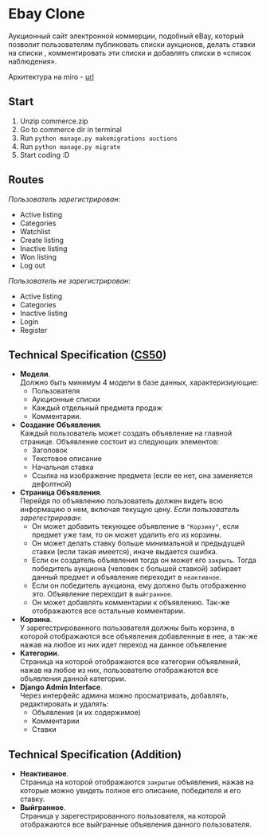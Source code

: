 # Ebay Clone

Аукционный сайт электронной коммерции, подобный eBay,
который позволит пользователям публиковать списки аукционов, делать ставки на списки
, комментировать эти списки и добавлять списки в «список наблюдения».

Архитектура на miro - [url](https://miro.com/app/board/uXjVPxqe63o=/?share_link_id=699479903520)

## Start

1. Unzip commerce.zip
2. Go to commerce dir in terminal
3. Run `python manage.py makemigrations auctions`
4. Run `python manage.py migrate`
5. Start coding :D

## Routes

_Пользователь зарегистрирован_:
- Active listing
- Categories
- Watchlist
- Create listing
- Inactive listing
- Won listing
- Log out

_Пользователь не зарегистрирован_:
- Active listing
- Categories
- Inactive listing
- Login
- Register

## Technical Specification ([CS50](https://cs50.harvard.edu/web/2020/projects/2/commerce/))

- __Модели__.
<br>Должно быть минимум 4 модели в базе данных, характеризиующие:
    - Пользователя
    - Аукционные списки
    - Каждый отдельный предмета продаж
    - Комментарии.
- __Cоздание Объявления__.
<br>Каждый пользователь может создать объявление на главной странице.
Объявление состоит из следующих элементов:
    - Заголовок
    - Текстовое описание
    - Начальная ставка
    - Ссылка на изображение предмета (если ее нет, она заменяется дефолтной)
- __Страница Объявления__.
<br>Перейдя по объявлению пользователь должен видеть всю информацию
о нем, включая текущую цену. _Если пользователь зарегестрирован_:
    - Он может добавить текующее объявление в `"Корзину"`, если предмет уже там, 
    то он может удалить его из корзины.
    - Он может делать ставку больше минимальной и предыдущей ставки (если такая имеется),
    иначе выдается ошибка.
    - Если он создатель объявления тогда он может его `закрыть`. Тогда победитель 
    аукциона (человек с большей ставкой) забирает данный предмет и объявление 
    переходит в `неактивное`.
    - Если он победитель аукциона, ему должно быть отображенно это. Объявление переходит
    в `выйгранное`.
    - Он может добавлять комментарии к объявлению. Так-же отображаются все остальные комментарии.
- __Корзина__.
<br>У зарегестрированного пользователя должны быть корзина, в которой отображаются 
все объявления добавленные в нее, а так-же нажав на любое из них идет переход
на данное объявление
- __Категории__.
<br>Страница на которой отображаются все категории объявлений, нажав на любое из 
них, пользователю отображаются все объявления данной категории.
- __Django Admin Interface__.
<br>Через интерфейс админа можно просматривать, добавлять, редактировать и удалять:
    - Объявления (и их содержимое)
    - Комментарии
    - Ставки

## Technical Specification (Addition)

- __Неактиваное__.
<br> Страница на которой отображаются `закрытые` объявления, нажав на которые
можно увидеть полное его описание, победителя и его ставку.
- __Выйгранное__.
<br> Страница у зарегестрированного пользователя, на которой отображаются все 
выйгранные объявления данного пользователя.
